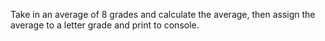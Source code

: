 Take in an average of 8 grades and calculate the average, then assign the average to a letter grade and print to console.

```C++






```